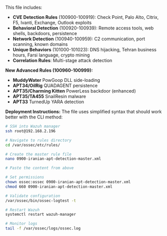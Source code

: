 This file includes:

- **CVE Detection Rules** (100900-100919): Check Point, Palo Alto, Citrix, F5, Ivanti, Exchange, Outlook exploits
- **Behavioral Detection** (100920-100939): Remote access tools, web shells, backdoors, persistence
- **Network Detection** (100940-100959): C2 communication, port scanning, known domains
- **Unique Behaviors** (101000-101023): DNS hijacking, Tehran business hours, Farsi language, crypto mining
- **Correlation Rules**: Multi-stage attack detection

**New Advanced Rules (100960-100999):**

- **MuddyWater** PowGoop DLL side-loading
- **APT34/OilRig** QUADAGENT persistence
- **APT35/Charming Kitten** PowerLess backdoor (enhanced)
- **APT35/TA455** SnailResin malware
- **APT33** TurnedUp YARA detection

**Deployment Instructions:**
The file uses simplified syntax that should work better with the CLI method:

```bash
# SSH into Wazuh manager
ssh root@192.168.2.196

# Navigate to rules directory
cd /var/ossec/etc/rules/

# Create the master rule file
nano 0900-iranian-apt-detection-master.xml

# Paste the content from above

# Set permissions
chown ossec:ossec 0900-iranian-apt-detection-master.xml
chmod 660 0900-iranian-apt-detection-master.xml

# Validate configuration
/var/ossec/bin/ossec-logtest -t

# Restart Wazuh
systemctl restart wazuh-manager

# Monitor logs
tail -f /var/ossec/logs/ossec.log
```
